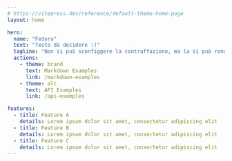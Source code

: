 ```yaml
---
# https://vitepress.dev/reference/default-theme-home-page
layout: home

hero:
  name: "Fedora"
  text: "Testo da decidere :)"
  tagline: "Non si può sconfiggere la contraffazione, ma la si può rendere inutile."
  actions:
    - theme: brand
      text: Markdown Examples
      link: /markdown-examples
    - theme: alt
      text: API Examples
      link: /api-examples

features:
  - title: Feature A
    details: Lorem ipsum dolor sit amet, consectetur adipiscing elit
  - title: Feature B
    details: Lorem ipsum dolor sit amet, consectetur adipiscing elit
  - title: Feature C
    details: Lorem ipsum dolor sit amet, consectetur adipiscing elit
---
```


